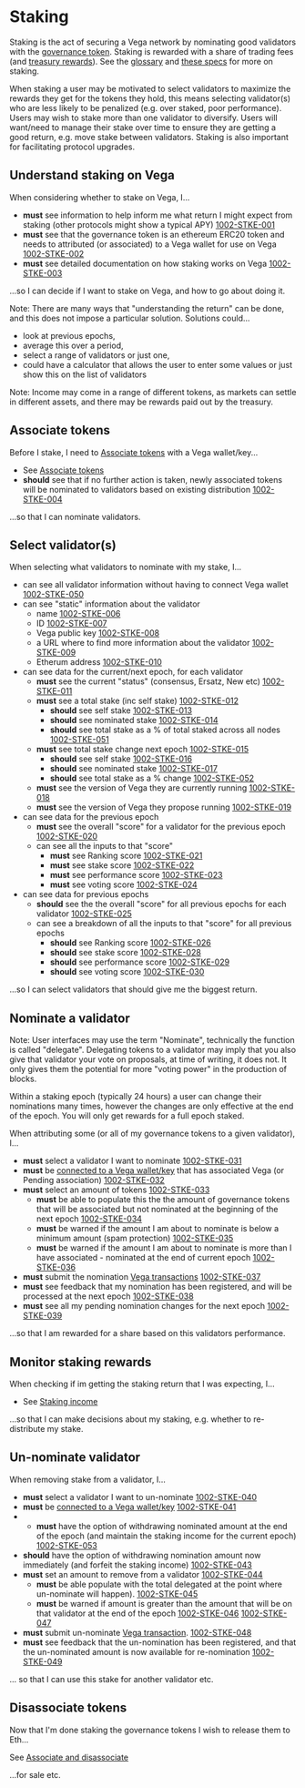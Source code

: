 # Staking

Staking is the act of securing a Vega network by nominating good validators with the [governance token](../protocol/0071-STAK-erc20_governance_token_staking.md). Staking is rewarded with a share of trading fees (and [treasury rewards](../0056-REWA-rewards_overview.md)). See the [glossary](../glossaries/staking-and-governance.md) and [these specs](../protocol#delegation-staking-and-rewards) for more on staking.

When staking a user may be motivated to select validators to maximize the rewards they get for the tokens they hold, this means selecting validator(s) who are less likely to be penalized (e.g. over staked, poor performance). Users may wish to stake more than one validator to diversify. Users will want/need to manage their stake over time to ensure they are getting a good return, e.g. move stake between validators. Staking is also important for facilitating protocol upgrades.

## Understand staking on Vega

When considering whether to stake on Vega, I...

- **must** see information to help inform me what return I might expect from staking (other protocols might show a typical APY) <a name="1002-STKE-001" href="#1002-STKE-001">1002-STKE-001</a>
- **must** see that the governance token is an ethereum ERC20 token and needs to attributed (or associated) to a Vega wallet for use on Vega <a name="1002-STKE-002" href="#1002-STKE-002">1002-STKE-002</a>
- **must** see detailed documentation on how staking works on Vega <a name="1002-STKE-003" href="#1002-STKE-003">1002-STKE-003</a>

...so I can decide if I want to stake on Vega, and how to go about doing it.

Note: There are many ways that "understanding the return" can be done, and this does not impose a particular solution. Solutions could...

- look at previous epochs,
- average this over a period,
- select a range of validators or just one,
- could have a calculator that allows the user to enter some values or just show this on the list of validators

Note: Income may come in a range of different tokens, as markets can settle in different assets, and there may be rewards paid out by the treasury.

## Associate tokens

Before I stake, I need to [Associate tokens](./1000-ASSO-associate.md) with a Vega wallet/key...

- See [Associate tokens](./1000-ASSO-associate.md)
- **should** see that if no further action is taken, newly associated tokens will be nominated to validators based on existing distribution <a name="1002-STKE-004" href="#1002-STKE-004">1002-STKE-004</a>

...so that I can nominate validators.

## Select validator(s)

When selecting what validators to nominate with my stake, I...

- can see all validator information without having to connect Vega wallet <a name="1002-STKE-050" href="#1002-STKE-050">1002-STKE-050</a>
- can see "static" information about the validator
  - name <a name="1002-STKE-006" href="#1002-STKE-006">1002-STKE-006</a>
  - ID <a name="1002-STKE-007" href="#1002-STKE-007">1002-STKE-007</a>
  - Vega public key <a name="1002-STKE-008" href="#1002-STKE-008">1002-STKE-008</a>
  - a URL where to find more information about the validator <a name="1002-STKE-009" href="#1002-STKE-009">1002-STKE-009</a>
  - Etherum address <a name="1002-STKE-010" href="#1002-STKE-010">1002-STKE-010</a>
- can see data for the current/next epoch, for each validator
  - **must** see the current "status" (consensus, Ersatz, New etc) <a name="1002-STKE-011" href="#1002-STKE-011">1002-STKE-011</a>
  - **must** see a total stake (inc self stake) <a name="1002-STKE-012" href="#1002-STKE-012">1002-STKE-012</a>
    - **should** see self stake <a name="1002-STKE-013" href="#1002-STKE-013">1002-STKE-013</a>
    - **should** see nominated stake <a name="1002-STKE-014" href="#1002-STKE-014">1002-STKE-014</a>
    - **should** see total stake as a % of total staked across all nodes <a name="1002-STKE-051" href="#1002-STKE-051">1002-STKE-051</a>
  - **must** see total stake change next epoch <a name="1002-STKE-015" href="#1002-STKE-015">1002-STKE-015</a>
    - **should** see self stake <a name="1002-STKE-016" href="#1002-STKE-016">1002-STKE-016</a>
    - **should** see nominated stake <a name="1002-STKE-017" href="#1002-STKE-017">1002-STKE-017</a>
    - **should** see total stake as a % change <a name="1002-STKE-052" href="#1002-STKE-052">1002-STKE-052</a>
  - **must** see the version of Vega they are currently running <a name="1002-STKE-018" href="#1002-STKE-018">1002-STKE-018</a>
  - **must** see the version of Vega they propose running <a name="1002-STKE-019" href="#1002-STKE-019">1002-STKE-019</a>
- can see data for the previous epoch
  - **must** see the overall "score" for a validator for the previous epoch <a name="1002-STKE-020" href="#1002-STKE-020">1002-STKE-020</a>
  - can see all the inputs to that "score"
    - **must** see Ranking score <a name="1002-STKE-021" href="#1002-STKE-021">1002-STKE-021</a>
    - **must** see stake score <a name="1002-STKE-022" href="#1002-STKE-022">1002-STKE-022</a>
    - **must** see performance score <a name="1002-STKE-023" href="#1002-STKE-023">1002-STKE-023</a>
    - **must** see voting score <a name="1002-STKE-024" href="#1002-STKE-024">1002-STKE-024</a>
- can see data for previous epochs
  - **should** see the the overall "score" for all previous epochs for each validator <a name="1002-STKE-025" href="#1002-STKE-025">1002-STKE-025</a>
  - can see a breakdown of all the inputs to that "score" for all previous epochs
    - **should** see Ranking score <a name="1002-STKE-026" href="#1002-STKE-026">1002-STKE-026</a>
    - **should** see stake score <a name="1002-STKE-028" href="#1002-STKE-028">1002-STKE-028</a>
    - **should** see performance score <a name="1002-STKE-029" href="#1002-STKE-029">1002-STKE-029</a>
    - **should** see voting score <a name="1002-STKE-030" href="#1002-STKE-030">1002-STKE-030</a>

...so I can select validators that should give me the biggest return.

## Nominate a validator

Note: User interfaces may use the term "Nominate", technically the function is called "delegate". Delegating tokens to a validator may imply that you also give that validator your vote on proposals, at time of writing, it does not. It only gives them the potential for more "voting power" in the production of blocks.

Within a staking epoch (typically 24 hours) a user can change their nominations many times, however the changes are only effective at the end of the epoch. You will only get rewards for a full epoch staked.

When attributing some (or all of my governance tokens to a given validator), I...

- **must** select a validator I want to nominate <a name="1002-STKE-031" href="#1002-STKE-031">1002-STKE-031</a>
- **must** be [connected to a Vega wallet/key](0002-WCON-connect_vega_wallet.md) that has associated Vega (or Pending association) <a name="1002-STKE-032" href="#1002-STKE-032">1002-STKE-032</a>
- **must** select an amount of tokens <a name="1002-STKE-033" href="#1002-STKE-033">1002-STKE-033</a>
  - **must** be able to populate this the the amount of governance tokens that will be associated but not nominated at the beginning of the next epoch <a name="1002-STKE-034" href="#1002-STKE-034">1002-STKE-034</a>
  - **must** be warned if the amount I am about to nominate is below a minimum amount (spam protection) <a name="1002-STKE-035" href="#1002-STKE-035">1002-STKE-035</a>
  - **must** be warned if the amount I am about to nominate is more than I have associated - nominated at the end of current epoch <a name="1002-STKE-036" href="#1002-STKE-036">1002-STKE-036</a>
- **must** submit the nomination [Vega transactions](0003-WTXN-submit_vega_transaction.md) <a name="1002-STKE-037" href="#1002-STKE-037">1002-STKE-037</a>
- **must** see feedback that my nomination has been registered, and will be processed at the next epoch <a name="1002-STKE-038" href="#1002-STKE-038">1002-STKE-038</a>
- **must** see all my pending nomination changes for the next epoch <a name="1002-STKE-039" href="#1002-STKE-039">1002-STKE-039</a>

...so that I am rewarded for a share based on this validators performance.

## Monitor staking rewards

When checking if im getting the staking return that I was expecting, I...

- See [Staking income](./1002-INCO-income.md)

...so that I can make decisions about my staking, e.g. whether to re-distribute my stake.

## Un-nominate validator

When removing stake from a validator, I...

- **must** select a validator I want to un-nominate <a name="1002-STKE-040" href="#1002-STKE-040">1002-STKE-040</a>
- **must** be [connected to a Vega wallet/key](0002-WCON-connect_vega_wallet.md) <a name="1002-STKE-041" href="#1002-STKE-041">1002-STKE-041</a>
- - **must** have the option of withdrawing nominated amount at the end of the epoch (and maintain the staking income for the current epoch) <a name="1002-STKE-053" href="#1002-STKE-053">1002-STKE-053</a>
- **should** have the option of withdrawing nomination amount now immediately (and forfeit the staking income) <a name="1002-STKE-043" href="#1002-STKE-043">1002-STKE-043</a>
- **must** set an amount to remove from a validator <a name="1002-STKE-044" href="#1002-STKE-044">1002-STKE-044</a>
  - **must** be able populate with the total delegated at the point where un-nominate will happen). <a name="1002-STKE-045" href="#1002-STKE-045">1002-STKE-045</a>
  - **must** be warned if amount is greater than the amount that will be on that validator at the end of the epoch <a name="1002-STKE-046" href="#1002-STKE-046">1002-STKE-046</a>
    <a name="1002-STKE-047" href="#1002-STKE-047">1002-STKE-047</a>
- **must** submit un-nominate [Vega transaction](0003-WTXN-submit_vega_transaction.md). <a name="1002-STKE-048" href="#1002-STKE-048">1002-STKE-048</a>
- **must** see feedback that the un-nomination has been registered, and that the un-nominated amount is now available for re-nomination <a name="1002-STKE-049" href="#1002-STKE-049">1002-STKE-049</a>

... so that I can use this stake for another validator etc.

## Disassociate tokens

Now that I'm done staking the governance tokens I wish to release them to Eth...

See [Associate and disassociate](1000-ASSO-associate.md#disassociate)

...for sale etc.
